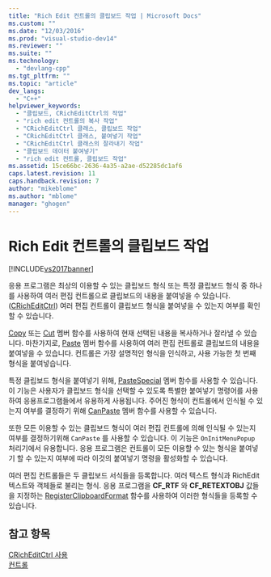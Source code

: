 ```yaml
---
title: "Rich Edit 컨트롤의 클립보드 작업 | Microsoft Docs"
ms.custom: ""
ms.date: "12/03/2016"
ms.prod: "visual-studio-dev14"
ms.reviewer: ""
ms.suite: ""
ms.technology: 
  - "devlang-cpp"
ms.tgt_pltfrm: ""
ms.topic: "article"
dev_langs: 
  - "C++"
helpviewer_keywords: 
  - "클립보드, CRichEditCtrl의 작업"
  - "rich edit 컨트롤의 복사 작업"
  - "CRichEditCtrl 클래스, 클립보드 작업"
  - "CRichEditCtrl 클래스, 붙여넣기 작업"
  - "CRichEditCtrl 클래스의 잘라내기 작업"
  - "클립보드 데이터 붙여넣기"
  - "rich edit 컨트롤, 클립보드 작업"
ms.assetid: 15ce66bc-2636-4a35-a2ae-d52285dc1af6
caps.latest.revision: 11
caps.handback.revision: 7
author: "mikeblome"
ms.author: "mblome"
manager: "ghogen"
---
```

# Rich Edit 컨트롤의 클립보드 작업
[!INCLUDE[vs2017banner](../assembler/inline/includes/vs2017banner.md)]

응용 프로그램은 최상의 이용할 수 있는 클립보드 형식 또는 특정 클립보드 형식 중 하나를 사용하여 여러 편집 컨트롤으로 클립보드의 내용을 붙여넣을 수 있습니다. \([CRichEditCtrl](../mfc/reference/cricheditctrl-class.md)\)  여러 편집 컨트롤이 클립보드 형식을 붙여넣을 수 있는지 여부를 확인할 수 있습니다.  
  
 [Copy](../Topic/CRichEditCtrl::Copy.md) 또는 [Cut](../Topic/CRichEditCtrl::Cut.md) 멤버 함수를 사용하여 현재 선택된 내용을 복사하거나 잘라낼 수 있습니다.  마찬가지로, [Paste](../Topic/CRichEditCtrl::Paste.md) 멤버 함수를 사용하여 여러 편집 컨트롤로 클립보드의 내용을 붙여넣을 수 있습니다.  컨트롤은 가장 설명적인 형식을 인식하고, 사용 가능한 첫 번째 형식을 붙여넣습니다.  
  
 특정 클립보드 형식을 붙여넣기 위해, [PasteSpecial](../Topic/CRichEditCtrl::PasteSpecial.md) 멤버 함수를 사용할 수 있습니다.  이 기능은 사용자가 클립보드 형식을 선택할 수 있도록 특별한 붙여넣기 명령어를 사용하여 응용프로그램들에서 유용하게 사용됩니다.  주어진 형식이 컨트롤에서 인식될 수 있는지 여부를 결정하기 위해 [CanPaste](../Topic/CRichEditCtrl::CanPaste.md) 멤버 함수를 사용할 수 있습니다.  
  
 또한 모든 이용할 수 있는 클립보드 형식이 여러 편집 컨트롤에 의해 인식될 수 있는지 여부를 결정하기위해 `CanPaste` 를 사용할 수 있습니다.  이 기능은 `OnInitMenuPopup` 처리기에서 유용합니다.  응용 프로그램은 컨트롤이 모든 이용할 수 있는 형식을 붙여넣기 할 수 있는지 여부에 따라 이것의 붙여넣기 명령을 활성화할 수 있습니다.  
  
 여러 편집 컨트롤들은 두 클립보드 서식들을 등록합니다. 여러 텍스트 형식과 RichEdit 텍스트와 객체들로 불리는 형식.  응용 프로그램을 **CF\_RTF** 와 **CF\_RETEXTOBJ** 값들을 지정하는 [RegisterClipboardFormat](http://msdn.microsoft.com/library/windows/desktop/ms649049) 함수를 사용하여 이러한 형식들을 등록할 수 있습니다.  
  
## 참고 항목  
 [CRichEditCtrl 사용](../mfc/using-cricheditctrl.md)   
 [컨트롤](../mfc/controls-mfc.md)